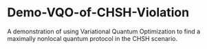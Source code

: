 # Demo-VQO-of-CHSH-Violation
A demonstration of using Variational Quantum Optimization to find a maximally nonlocal quantum protocol in the CHSH scenario. 
